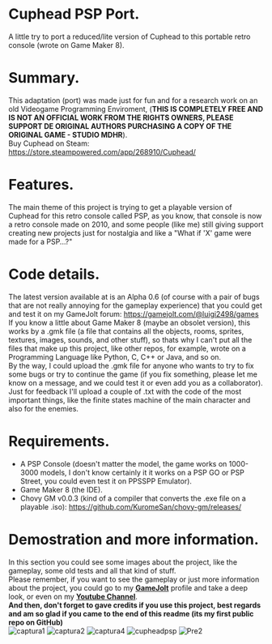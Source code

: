 # Cuphead PSP Port.
A little try to port a reduced/lite version of Cuphead to this portable retro console (wrote on Game Maker 8).

# Summary.
This adaptation (port) was made just for fun and for a research work on an old Videogame Programming Enviroment, (**THIS IS COMPLETELY FREE AND IS NOT AN OFFICIAL WORK FROM THE RIGHTS OWNERS, PLEASE SUPPORT DE ORIGINAL AUTHORS PURCHASING A COPY OF THE ORIGINAL GAME - STUDIO MDHR**).<br>
Buy Cuphead on Steam: https://store.steampowered.com/app/268910/Cuphead/

# Features.
The main theme of this project is trying to get a playable version of Cuphead for this retro console called PSP, as you know, that console is now a retro console made on 2010, and some people (like me) still giving support creating new projects just for nostalgia and like a "What if 'X' game were made for a PSP...?"

# Code details.
The latest version available at is an Alpha 0.6 (of course with a pair of bugs that are not really annoying for the gameplay experience) that you could get and test it on my GameJolt forum: https://gamejolt.com/@luigi2498/games<br>
If you know a little about Game Maker 8 (maybe an obsolet version), this works by a .gmk file (a file that contains all the objects, rooms, sprites, textures, images, sounds, and other stuff), so thats why I can't put all the files that make up this project, like other repos, for example, wrote on a Programming Language like Python, C, C++ or Java, and so on.<br>
By the way, I could upload the .gmk file for anyone who wants to try to fix some bugs or try to continue the game (if you fix something, please let me know on a message, and we could test it or even add you as a collaborator).<br>
Just for feedback I'll upload a couple of .txt with the code of the most important things, like the finite states machine of the main character and also for the enemies.

# Requirements.
* A PSP Console (doesn't matter the model, the game works on 1000-3000 models, I don't know certainly it it works on a PSP GO or PSP Street, you could even test it on PPSSPP Emulator).<br>
* Game Maker 8 (the IDE).<br>
* Chovy GM v0.0.3 (kind of a compiler that converts the .exe file on a playable .iso): https://github.com/KuromeSan/chovy-gm/releases/<br>

# Demostration and more information.
In this section you could see some images about the project, like the gameplay, some old tests and all that kind of stuff.<br>
Please remember, if you want to see the gameplay or just more information about the project, you could go to my **[GameJolt](https://gamejolt.com/@luigi2498)** profile and take a deep look, or even on my **[Youtube Channel](https://youtu.be/bnPA69xp0BE)**.<br>
**And then, don't forget to gave credits if you use this project, best regards and am so glad if you came to the end of this readme (its my first public repo on GitHub)**<br>
![captura1](https://user-images.githubusercontent.com/62407022/158500543-442dfcc2-82bf-4d12-a498-7f3782b56fd5.png)
![captura2](https://user-images.githubusercontent.com/62407022/158500560-2ec5b548-722a-4edc-ac0f-040d286fcbf0.png)
![captura4](https://user-images.githubusercontent.com/62407022/158500606-d5a19646-d67f-48c8-88cc-56d031069400.png)
![cupheadpsp](https://user-images.githubusercontent.com/62407022/158500675-e9ffcc60-3a39-469a-ac1f-af7f756c2822.gif)
![Pre2](https://user-images.githubusercontent.com/62407022/158500713-56bc252e-f739-4d64-b90e-617c40dd2aba.gif)
